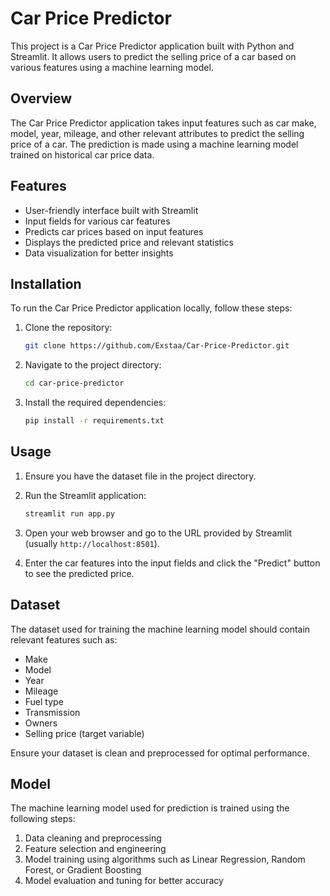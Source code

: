 # Car Price Predictor
This project is a Car Price Predictor application built with Python and Streamlit. It allows users to predict the selling price of a car based on various features using a machine learning model.

## Overview
The Car Price Predictor application takes input features such as car make, model, year, mileage, and other relevant attributes to predict the selling price of a car. The prediction is made using a machine learning model trained on historical car price data.

## Features

- User-friendly interface built with Streamlit
- Input fields for various car features
- Predicts car prices based on input features
- Displays the predicted price and relevant statistics
- Data visualization for better insights

## Installation

To run the Car Price Predictor application locally, follow these steps:

1. Clone the repository:

    ```sh
    git clone https://github.com/Exstaa/Car-Price-Predictor.git
    ```

2. Navigate to the project directory:

    ```sh
    cd car-price-predictor
    ```

3. Install the required dependencies:

    ```sh
    pip install -r requirements.txt
    ```

## Usage

1. Ensure you have the dataset file in the project directory.
2. Run the Streamlit application:

    ```sh
    streamlit run app.py
    ```

3. Open your web browser and go to the URL provided by Streamlit (usually `http://localhost:8501`).

4. Enter the car features into the input fields and click the "Predict" button to see the predicted price.

## Dataset

The dataset used for training the machine learning model should contain relevant features such as:

- Make
- Model
- Year
- Mileage
- Fuel type
- Transmission
- Owners
- Selling price (target variable)

Ensure your dataset is clean and preprocessed for optimal performance.

## Model

The machine learning model used for prediction is trained using the following steps:

1. Data cleaning and preprocessing
2. Feature selection and engineering
3. Model training using algorithms such as Linear Regression, Random Forest, or Gradient Boosting
4. Model evaluation and tuning for better accuracy
